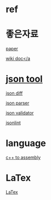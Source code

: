 # ref

# 좋은자료
<a href="http://www.koreascience.or.kr/main.page" target="_blank">paper</a>

<a href="http://www.wikidoc.com" target="_blank">wiki doc</a

# json tool
<a href="http://jsondiff.com" target="_blank">json diff</a>

<a href="https://jsonparser.org/" target="_blank">json parser</a>

<a href="https://tools.learningcontainer.com/json-validator/" target="_blank">json validator</a>

<a href="http://jsonlint.com" target="_blank">jsonlint</a>

# language
<a href="https://godbolt.org/" target="_blank">c++ to assembly</a>

# LaTex
<a href="https://www.overleaf.com/project" target="_blank">LaTex</a>
